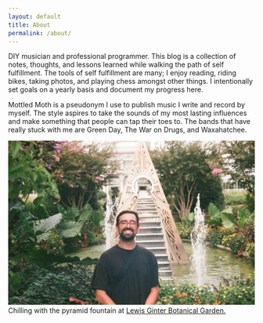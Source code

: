 ```yaml
---
layout: default
title: About
permalink: /about/
---
```


DIY musician and professional programmer. This blog is a collection of notes, thoughts, and lessons learned while walking the path of self fulfillment. The tools of self fulfillment are many; I enjoy reading, riding bikes, taking photos, and playing chess amongst other things. I intentionally set goals on a yearly basis and document my progress here. 

Mottled Moth is a pseudonym I use to publish music I write and record by myself. The style aspires to take the sounds of my most lasting influences and make something that people can tap their toes to. The bands that have really stuck with me are Green Day, The War on Drugs, and Waxahatchee.

![At the gardens](/assets/images/about.JPG "At the gardens")
Chilling with the pyramid fountain at [Lewis Ginter Botanical Garden.](https://www.lewisginter.org)
